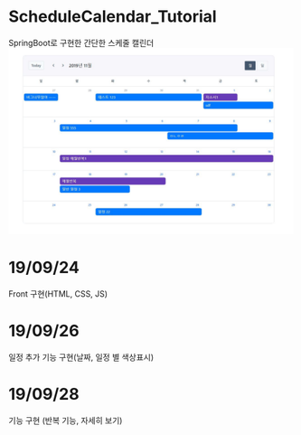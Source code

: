 # ScheduleCalendar_Tutorial
SpringBoot로 구현한 간단한 스케줄 캘린더
![](img/image1.JPG)

# 19/09/24
Front 구현(HTML, CSS, JS)
# 19/09/26
일정 추가 기능 구현(날짜, 일정 별 색상표시)
# 19/09/28
기능 구현 (반복 기능, 자세히 보기)
